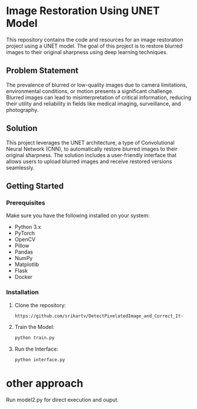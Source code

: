 # Image Restoration Using UNET Model

This repository contains the code and resources for an image restoration project using a UNET model. The goal of this project is to restore blurred images to their original sharpness using deep learning techniques.

## Problem Statement

The prevalence of blurred or low-quality images due to camera limitations, environmental conditions, or motion presents a significant challenge. Blurred images can lead to misinterpretation of critical information, reducing their utility and reliability in fields like medical imaging, surveillance, and photography.

## Solution

This project leverages the UNET architecture, a type of Convolutional Neural Network (CNN), to automatically restore blurred images to their original sharpness. The solution includes a user-friendly interface that allows users to upload blurred images and receive restored versions seamlessly.

## Getting Started

### Prerequisites

Make sure you have the following installed on your system:
- Python 3.x
- PyTorch
- OpenCV
- Pillow
- Pandas
- NumPy
- Matplotlib
- Flask
- Docker

### Installation

1. Clone the repository:
   ```sh
   https://github.com/srikartv/DetectPixelatedImage_and_Correct_It-

2. Train the Model:
   ```sh
   python train.py
   
3. Run the Interface:
   ```sh
   python interface.py

# other approach
Run model2.py for direct execution and ouput.
